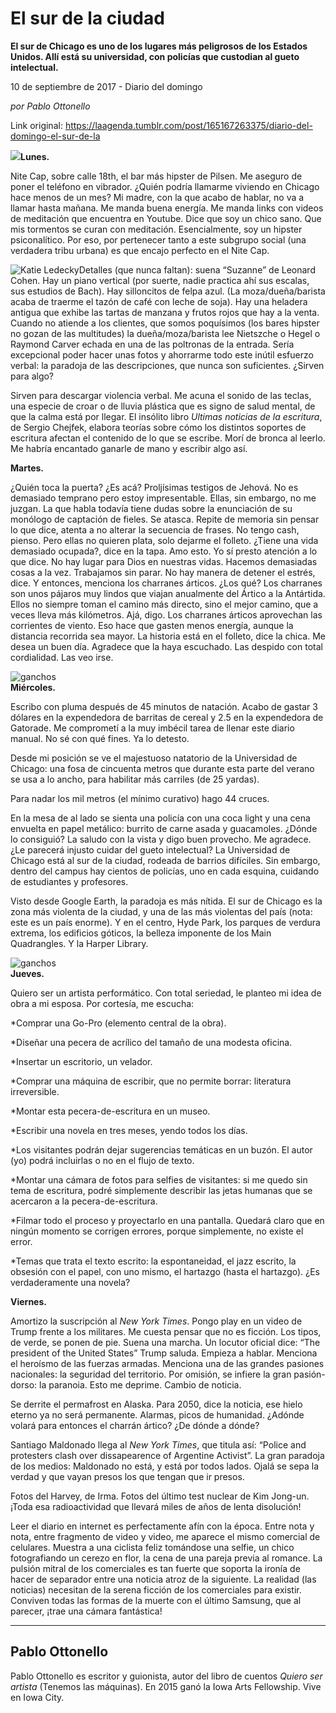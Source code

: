 # El sur de la ciudad

**El sur de Chicago es uno de los lugares más peligrosos de los Estados Unidos. Allí está su universidad, con policías que custodian al gueto intelectual.**

10 de septiembre de 2017 - Diario del domingo

_por Pablo Ottonello_

Link original: https://laagenda.tumblr.com/post/165167263375/diario-del-domingo-el-sur-de-la

![](https://64.media.tumblr.com/7f9220aced5f4b9490a10dcdf3d9ef39/tumblr_inline_pjzp4oz2UE1t6q87u_500.jpg)**Lunes.** 

Nite Cap, sobre calle 18th, el bar más hipster de Pilsen. Me aseguro de poner el teléfono en vibrador. ¿Quién podría llamarme viviendo en Chicago hace menos de un mes? Mi madre, con la que acabo de hablar, no va a llamar hasta mañana. Me manda buena energía. Me manda links con videos de meditación que encuentra en Youtube. Dice que soy un chico sano. Que mis tormentos se curan con meditación. Esencialmente, soy un hipster psiconalítico. Por eso, por pertenecer tanto a este subgrupo social (una verdadera tribu urbana) es que encajo perfecto en el Nite Cap. 

![Katie Ledecky](https://64.media.tumblr.com/07be567013d243d1b691493a88c0127a/tumblr_inline_pjzp4pknnd1t6q87u_250.jpg)Detalles (que nunca faltan): suena “Suzanne” de Leonard Cohen. Hay un piano vertical (por suerte, nadie practica ahí sus escalas, sus estudios de Bach). Hay silloncitos de felpa azul. (La moza/dueña/barista acaba de traerme el tazón de café con leche de soja). Hay una heladera antigua que exhibe las tartas de manzana y frutos rojos que hay a la venta. Cuando no atiende a los clientes, que somos poquísimos (los bares hipster no gozan de las multitudes) la dueña/moza/barista lee Nietszche o Hegel o Raymond Carver echada en una de las poltronas de la entrada. Sería excepcional poder hacer unas fotos y ahorrarme todo este inútil esfuerzo verbal: la paradoja de las descripciones, que nunca son suficientes. ¿Sirven para algo? 

Sirven para descargar violencia verbal. Me acuna el sonido de las teclas, una especie de croar o de lluvia plástica que es signo de salud mental, de que la calma está por llegar. El insólito libro *Ultimas noticias de la escritura*, de Sergio Chejfek, elabora teorías sobre cómo los distintos soportes de escritura afectan el contenido de lo que se escribe. Morí de bronca al leerlo. Me habría encantado ganarle de mano y escribir algo así. 

  
**Martes.** 

¿Quién toca la puerta? ¿Es acá? Proljísimas testigos de Jehová. No es demasiado temprano pero estoy impresentable. Ellas, sin embargo, no me juzgan. La que habla todavía tiene dudas sobre la enunciación de su monólogo de captación de fieles. Se atasca. Repite de memoria sin pensar lo que dice, atenta a no alterar la secuencia de frases. No tengo cash, pienso. Pero ellas no quieren plata, solo dejarme el folleto. ¿Tiene una vida demasiado ocupada?, dice en la tapa. Amo esto. Yo sí presto atención a lo que dice. No hay lugar para Dios en nuestras vidas. Hacemos demasiadas cosas a la vez. Trabajamos sin parar. No hay manera de detener el estrés, dice. Y entonces, menciona los charranes árticos. ¿Los qué? Los charranes son unos pájaros muy lindos que viajan anualmente del Ártico a la Antártida. Ellos no siempre toman el camino más directo, sino el mejor camino, que a veces lleva más kilómetros. Ajá, digo. Los charranes árticos aprovechan las corrientes de viento. Eso hace que gasten menos energía, aunque la distancia recorrida sea mayor. La historia está en el folleto, dice la chica. Me desea un buen día. Agradece que la haya escuchado. Las despido con total cordialidad. Las veo irse. 

![ganchos](https://64.media.tumblr.com/198c1b9d04818c18ef6a532e933bacb1/tumblr_inline_pjzp4pcx9I1t6q87u_500.jpg)  
**Miércoles.**  

Escribo con pluma después de 45 minutos de natación. Acabo de gastar 3 dólares en la expendedora de barritas de cereal y 2.5 en la expendedora de Gatorade. Me comprometí a la muy imbécil tarea de llenar este diario manual. No sé con qué fines. Ya lo detesto. 

Desde mi posición se ve el majestuoso natatorio de la Universidad de Chicago: una fosa de cincuenta metros que durante esta parte del verano se usa a lo ancho, para habilitar más carriles (de 25 yardas). 

Para nadar los mil metros (el mínimo curativo) hago 44 cruces. 

En la mesa de al lado se sienta una policía con una coca light y una cena envuelta en papel metálico: burrito de carne asada y guacamoles. ¿Dónde lo consiguió? La saludo con la vista y digo buen provecho. Me agradece. ¿Le parecerá injusto cuidar del gueto intelectual? La Universidad de Chicago está al sur de la ciudad, rodeada de barrios difíciles. Sin embargo, dentro del campus hay cientos de policías, uno en cada esquina, cuidando de estudiantes y profesores. 

Visto desde Google Earth, la paradoja es más nítida. El sur de Chicago es la zona más violenta de la ciudad, y una de las más violentas del país (nota: este es un país enorme). Y en el centro, Hyde Park, los parques de verdura extrema, los edificios góticos, la belleza imponente de los Main Quadrangles. Y la Harper Library. 

  
![ganchos](https://64.media.tumblr.com/6d6ff4203cda6517d8b2b12c52e80ffc/tumblr_inline_pjzp4qZ8Ca1t6q87u_500.jpg)  
**Jueves.**  

Quiero ser un artista performático. Con total seriedad, le planteo mi idea de obra a mi esposa. Por cortesía, me escucha: 

\*Comprar una Go-Pro (elemento central de la obra).   

\*Diseñar una pecera de acrílico del tamaño de una modesta oficina.   

\*Insertar un escritorio, un velador.   

\*Comprar una máquina de escribir, que no permite borrar: literatura irreversible.   

\*Montar esta pecera-de-escritura en un museo.   

\*Escribir una novela en tres meses, yendo todos los días.   

\*Los visitantes podrán dejar sugerencias temáticas en un buzón. El autor (yo) podrá incluirlas o no en el flujo de texto.   

\*Montar una cámara de fotos para selfies de visitantes: si me quedo sin tema de escritura, podré simplemente describir las jetas humanas que se acercaron a la pecera-de-escritura.   

\*Filmar todo el proceso y proyectarlo en una pantalla. Quedará claro que en ningún momento se corrigen errores, porque simplemente, no existe el error.   

\*Temas que trata el texto escrito: la espontaneidad, el jazz escrito, la obsesión con el papel, con uno mismo, el hartazgo (hasta el hartazgo). ¿Es verdaderamente una novela? 

  
**Viernes.** 

Amortizo la suscripción al *New York Times*. Pongo play en un video de Trump frente a los militares. Me cuesta pensar que no es ficción. Los tipos, de verde, se ponen de pie. Suena una marcha. Un locutor oficial dice: “The president of the United States” Trump saluda. Empieza a hablar. Menciona el heroísmo de las fuerzas armadas. Menciona una de las grandes pasiones nacionales: la seguridad del territorio. Por omisión, se infiere la gran pasión-dorso: la paranoia. Esto me deprime. Cambio de noticia. 

Se derrite el permafrost en Alaska. Para 2050, dice la noticia, ese hielo eterno ya no será permanente. Alarmas, picos de humanidad. ¿Adónde volará para entonces el charrán ártico? ¿De dónde a dónde? 

Santiago Maldonado llega al *New York Times*, que titula así: “Police and protesters clash over dissapearence of Argentine Activist”. La gran paradoja de los medios: Maldonado no está, y está por todos lados. Ojalá se sepa la verdad y que vayan presos los que tengan que ir presos. 

Fotos del Harvey, de Irma. Fotos del último test nuclear de Kim Jong-un. ¡Toda esa radioactividad que llevará miles de años de lenta disolución! 

Leer el diario en internet es perfectamente afín con la época. Entre nota y nota, entre fragmento de video y video, me aparece el mismo comercial de celulares. Muestra a una ciclista feliz tomándose una selfie, un chico fotografiando un cerezo en flor, la cena de una pareja previa al romance. La pulsión mitral de los comerciales es tan fuerte que soporta la ironía de hacer de separador entre una noticia atroz de la siguiente. La realidad (las noticias) necesitan de la serena ficción de los comerciales para existir. Conviven todas las formas de la muerte con el último Samsung, que al parecer, ¡trae una cámara fantástica! 

  




---

 Pablo Ottonello
----------------

 Pablo Ottonello es escritor y guionista, autor del libro de cuentos *Quiero ser artista* (Tenemos las máquinas). En 2015 ganó la Iowa Arts Fellowship. Vive en Iowa City. 

